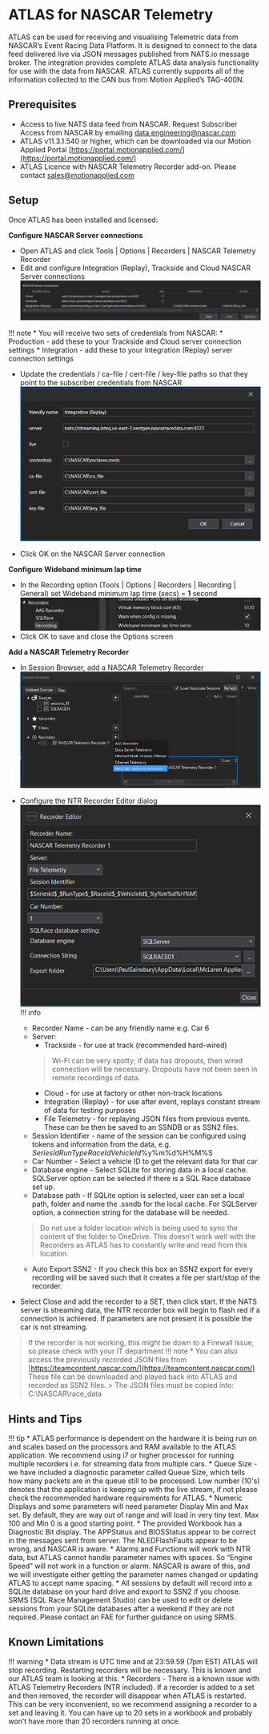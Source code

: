 # ATLAS for NASCAR Telemetry

ATLAS can be used for receiving and visualising Telemetric data from NASCAR’s Event Racing Data Platform. It is designed to connect to the data feed delivered live via JSON messages published from NATS.io message broker. The integration provides complete ATLAS data analysis functionality for use with the data from NASCAR. ATLAS currently supports all of the information collected to the CAN bus from Motion Applied’s TAG-400N.

## Prerequisites
* Access to live NATS data feed from NASCAR. Request Subscriber Access from NASCAR by emailing [data.engineering@nascar.com](mailto:data.engineering@nascar.com)
* ATLAS v11.3.1.540 or higher, which can be downloaded via our Motion Applied Portal [https://portal.motionapplied.com/](https://portal.motionapplied.com/)
* ATLAS Licence with NASCAR Telemetry Recorder add-on. Please contact [sales@motionapplied.com](mailto:sales@motionapplied.com)

## Setup
Once ATLAS has been installed and licensed:

**Configure NASCAR Server connections**

* Open ATLAS and click Tools | Options | Recorders | NASCAR Telemetry Recorder 
* Edit and configure Integration (Replay), Trackside and Cloud NASCAR Server connections
![nascar-server-connections.png](assets%2Fnascar-telemetry-recorder%2Fnascar-server-connections.png)

!!! note
    * You will receive two sets of credentials from NASCAR:
        * Production - add these to your Trackside and Cloud server connection settings
        * Integration - add these to your Integration (Replay) server connection settings

* Update the credentials / ca-file / cert-file / key-file paths so that they point to the subscriber credentials from NASCAR
![nascar-server-connection.png](assets%2Fnascar-telemetry-recorder%2Fnascar-server-connection.png)

* Click OK on the NASCAR Server connection

**Configure Wideband minimum lap time**

* In the Recording option (Tools | Options | Recorders | Recording | General) set Wideband minimum lap time (secs) = **1** second
![wideband-minimum-lap-time.png](assets%2Fnascar-telemetry-recorder%2Fwideband-minimum-lap-time.png)
* Click OK to save and close the Options screen

**Add a NASCAR Telemetry Recorder**

* In Session Browser, add a NASCAR Telemetry Recorder
![ntr-session-browser.png](assets%2Fnascar-telemetry-recorder%2Fntr-session-browser.png)

* Configure the NTR Recorder Editor dialog  
![ntr-recorder-editor.png](assets%2Fnascar-telemetry-recorder%2Fntr-recorder-editor.png)
!!! info
    * Recorder Name - can be any friendly name e.g. Car 6
    * Server:
        * Trackside - for use at track (recommended hard-wired)
        > Wi-Fi can be very spotty; if data has dropouts, then wired connection will be necessary. Dropouts have not been seen in remote recordings of data.
        * Cloud - for use at factory or other non-track locations
        * Integration (Replay) - for use after event, replays constant stream of data for testing purposes
        * File Telemetry - for replaying JSON files from previous events. These can be then be saved to an SSNDB or as SSN2 files.
    * Session Identifier - name of the session can be configured using tokens and information from the data, e.g. $SeriesId$_$RunType$_$RaceId$_$VehicleId$_%y%m%d%H%M%S
    * Car Number - Select a vehicle ID to get the relevant data for that car
    * Database engine - Select SQLite for storing data in a local cache. SQLServer option can be selected if there is a SQL Race database set up.
    * Database path - If SQLite option is selected, user can set a local path, folder and name the .ssndb for the local cache. For SQLServer option, a connection string for the database will be needed.
    > Do not use a folder location which is being used to sync the content of the folder to OneDrive. This doesn't work well with the Recorders as ATLAS has to constantly write and read from this location.
    * Auto Export SSN2 - If you check this box an SSN2 export for every recording will be saved such that it creates a file per start/stop of the recorder.
* Select Close and add the recorder to a SET, then click start. If the NATS server is streaming data, the NTR recorder box will begin to flash red if a connection is achieved. If parameters are not present it is possible the car is not streaming.
> If the recorder is not working, this might be down to a Firewall issue, so please check with your IT department
!!! note
    * You can also access the previously recorded JSON files from [https://teamcontent.nascar.com/](https://teamcontent.nascar.com/)  These file can be downloaded and played back into ATLAS and recorded as SSN2 files.
    > The JSON files must be copied into: C:\NASCAR\race_data

## Hints and Tips 
!!! tip
    * ATLAS performance is dependent on the hardware it is being run on and scales based on the processors and RAM available to the ATLAS application. We recommend using i7 or higher processor for running multiple recorders i.e. for streaming data from multiple cars.
    * Queue Size - we have included a diagnostic parameter called Queue Size, which tells how many packets are in the queue still to be processed. Low number (10's) denotes that the application is keeping up with the live stream, if not please check the recommended hardware requirements for ATLAS.
    * Numeric Displays and some parameters will need parameter Display Min and Max set. By default, they are way out of range and will load in very tiny text. Max 100 and Min 0 is a good starting point.
    * The provided Workbook has a Diagnostic Bit display. The APPStatus and BIOSStatus appear to be correct in the messages sent from server. The NLEDFlashFaults appear to be wrong, and NASCAR is aware.
    * Alarms and Functions will work with NTR data, but ATLAS cannot handle parameter names with spaces. So “Engine Speed” will not work in a function or alarm. NASCAR is aware of this, and we will investigate either getting the parameter names changed or updating ATLAS to accept name spacing.
    * All sessions by default will record into a SQLite database on your hard drive and export to SSN2 if you choose. SRMS (SQL Race Management Studio) can be used to edit or delete sessions from your SQLite databases after a weekend if they are not required. Please contact an FAE for further guidance on using SRMS.

## Known Limitations
!!! warning
    * Data stream is UTC time and at 23:59.59 (7pm EST) ATLAS will stop recording. Restarting recorders will be necessary. This is known and our ATLAS team is looking at this.
    * Recorders - There is a known issue with ATLAS Telemetry Recorders (NTR included). If a recorder is added to a set and then removed, the recorder will disappear when ATLAS is restarted. This can be very inconvenient, so we recommend assigning a recorder to a set and leaving it. You can have up to 20 sets in a workbook and probably won’t have more than 20 recorders running at once.